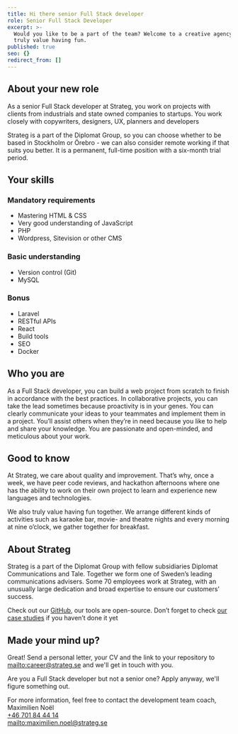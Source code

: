 ```yaml
---
title: Hi there senior Full Stack developer
role: Senior Full Stack Developer
excerpt: >-
  Would you like to be a part of the team? Welcome to a creative agency where we
  truly value having fun.
published: true
seo: {}
redirect_from: []
---
```


## About your new role

As a senior Full Stack developer at Strateg, you work on projects with clients from industrials and state owned companies to startups. You work closely with copywriters, designers, UX, planners and developers

Strateg is a part of the Diplomat Group, so you can choose whether to be based in Stockholm or Örebro - we can also consider remote working if that suits you better. It is a permanent, full-time position with a six-month trial period.

## Your skills

### Mandatory requirements

- Mastering HTML & CSS
- Very good understanding of JavaScript
- PHP
- Wordpress, Sitevision or other CMS

### Basic understanding

- Version control (Git)
- MySQL

### Bonus

- Laravel
- RESTful APIs
- React
- Build tools
- SEO
- Docker

## Who you are

As a Full Stack developer, you can build a web project from scratch to finish in accordance with the best practices. In collaborative projects, you can take the lead sometimes because proactivity is in your genes. You can clearly communicate your ideas to your teammates and implement them in a project. You’ll assist others when they’re in need because you like to help and share your knowledge. You are passionate and open-minded, and meticulous about your work.

## Good to know

At Strateg, we care about quality and improvement. That’s why, once a week, we have peer code reviews, and hackathon afternoons where one has the ability to work on their own project to learn and experience new languages and technologies.

We also truly value having fun together. We arrange different kinds of activities such as karaoke bar, movie- and theatre nights and every morning at nine o’clock, we gather together for breakfast.

## About Strateg

Strateg is a part of the Diplomat Group with fellow subsidiaries Diplomat Communications and Tale. Together we form one of Sweden’s leading communications advisers. Some 70 employees work at Strateg, with an unusually large dedication and broad expertise to ensure our customers’ success.

Check out our [GitHub](https://github.com/strt), our tools are open-source. Don’t forget to check [our case studies](/work) if you haven’t done it yet

## Made your mind up?

Great! Send a personal letter, your CV and the link to your repository to <mailto:career@strateg.se> and we'll get in touch with you.

Are you a Full Stack developer but not a senior one? Apply anyway, we'll figure something out.

For more information, feel free to contact the development team coach, Maximilien Noël\
[+46 701 84 44 14](tel:+46701844414)\
<mailto:maximilien.noel@strateg.se>
